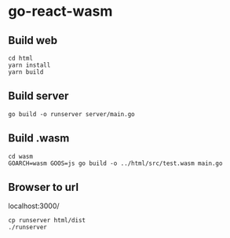 # go-react-wasm

## Build web

```shell
cd html
yarn install
yarn build
```

## Build server

```shell
go build -o runserver server/main.go
```

## Build .wasm

```shell
cd wasm
GOARCH=wasm GOOS=js go build -o ../html/src/test.wasm main.go
```

## Browser to url

localhost:3000/

```shell
cp runserver html/dist
./runserver
```
